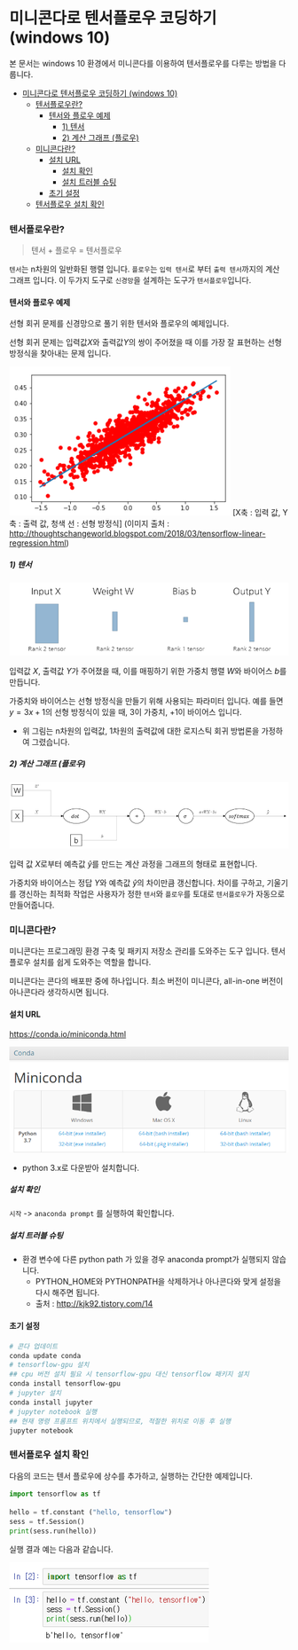 # 미니콘다로 텐서플로우 코딩하기 (windows 10)

본 문서는 windows 10 환경에서 미니콘다를 이용하여 텐서플로우를 다루는 방법을 다룹니다.

- [미니콘다로 텐서플로우 코딩하기 (windows 10)](#%EB%AF%B8%EB%8B%88%EC%BD%98%EB%8B%A4%EB%A1%9C-%ED%85%90%EC%84%9C%ED%94%8C%EB%A1%9C%EC%9A%B0-%EC%BD%94%EB%94%A9%ED%95%98%EA%B8%B0-windows-10)
    - [텐서플로우란?](#%ED%85%90%EC%84%9C%ED%94%8C%EB%A1%9C%EC%9A%B0%EB%9E%80)
      - [텐서와 플로우 예제](#%ED%85%90%EC%84%9C%EC%99%80-%ED%94%8C%EB%A1%9C%EC%9A%B0-%EC%98%88%EC%A0%9C)
        - [1) 텐서](#1-%ED%85%90%EC%84%9C)
        - [2) 계산 그래프 (플로우)](#2-%EA%B3%84%EC%82%B0-%EA%B7%B8%EB%9E%98%ED%94%84-%ED%94%8C%EB%A1%9C%EC%9A%B0)
    - [미니콘다란?](#%EB%AF%B8%EB%8B%88%EC%BD%98%EB%8B%A4%EB%9E%80)
      - [설치 URL](#%EC%84%A4%EC%B9%98-url)
        - [설치 확인](#%EC%84%A4%EC%B9%98-%ED%99%95%EC%9D%B8)
        - [설치 트러블 슈팅](#%EC%84%A4%EC%B9%98-%ED%8A%B8%EB%9F%AC%EB%B8%94-%EC%8A%88%ED%8C%85)
      - [초기 설정](#%EC%B4%88%EA%B8%B0-%EC%84%A4%EC%A0%95)
    - [텐서플로우 설치 확인](#%ED%85%90%EC%84%9C%ED%94%8C%EB%A1%9C%EC%9A%B0-%EC%84%A4%EC%B9%98-%ED%99%95%EC%9D%B8)

### 텐서플로우란?

> 텐서 + 플로우 = 텐서플로우

`텐서`는 n차원의 일반화된 행렬 입니다.
`플로우`는 `입력 텐서`로 부터 `출력 텐서`까지의 계산 그래프 입니다.
이 두가지 도구로 `신경망`을 설계하는 도구가 `텐서플로우`입니다.

#### 텐서와 플로우 예제

선형 회귀 문제를 신경망으로 풀기 위한 텐서와 플로우의 예제입니다.

선형 회귀 문제는 입력값$X$와 출력값$Y$의 쌍이 주어졌을 때 이를 가장 잘 표현하는 선형 방정식을 찾아내는 문제 입니다.

![](../assets/2018-12-31-tensorflow-with-miniconda/2018-12-31-18-26-28.png)
[X축 : 입력 값, Y축 : 출력 값, 청색 선 : 선형 방정식]
(이미지 출처 : http://thoughtschangeworld.blogspot.com/2018/03/tensorflow-linear-regression.html)

##### 1) 텐서

![](../assets/2018-12-31-tensorflow-with-miniconda/2018-12-31-18-11-55.png)

입력값 $X$, 출력값 $Y$가 주어졌을 때, 이를 매핑하기 위한 가중치 행렬 $W$와 바이어스 $b$를 만듭니다.

가중치와 바이어스는 선형 방정식을 만들기 위해 사용되는 파라미터 입니다. 예를 들면 $y=3x+1$의 선형 방정식이 있을 때, $3$이 가중치, $+1$이 바이어스 입니다.

* 위 그림는 n차원의 입력값, 1차원의 출력값에 대한 로지스틱 회귀 방법론을 가정하여 그렸습니다.

##### 2) 계산 그래프 (플로우)

![](../assets/2018-12-31-tensorflow-with-miniconda/2018-12-31-18-15-50.png)

입력 값 $X$로부터 예측값 $\hat{y}$를 만드는 계산 과정을 그래프의 형태로 표현합니다.

가중치와 바이어스는 정답 $Y$와 예측값 $\hat{y}$의 차이만큼 갱신합니다. 차이를 구하고, 기울기를 갱신하는 최적화 작업은 사용자가 정한 `텐서`와 `플로우`를 토대로 `텐서플로우`가 자동으로 만들어줍니다.

### 미니콘다란?

미니콘다는 프로그래밍 환경 구축 및 패키지 저장소 관리를 도와주는 도구 입니다. 텐서플로우 설치를 쉽게 도와주는 역할을 합니다.

미니콘다는 콘다의 배포판 중에 하나입니다. 최소 버전이 미니콘다, all-in-one 버전이 아나콘다라 생각하시면 됩니다.

#### 설치 URL

https://conda.io/miniconda.html

![](../assets/2018-12-31-tensorflow-with-miniconda/2018-12-31-18-23-00.png)

- python 3.x로 다운받아 설치합니다.

##### 설치 확인

`시작` -> `anaconda prompt` 를 실행하여 확인합니다.

##### 설치 트러블 슈팅

- 환경 변수에 다른 python path 가 있을 경우 anaconda prompt가 실행되지 않습니다.
  - PYTHON_HOME와 PYTHONPATH을 삭제하거나 아나콘다와 맞게 설정을 다시 해주면 됩니다.
  - 출처 : http://kjk92.tistory.com/14

#### 초기 설정

```bash
# 콘다 업데이트
conda update conda
# tensorflow-gpu 설치
## cpu 버전 설치 필요 시 tensorflow-gpu 대신 tensorflow 패키지 설치
conda install tensorflow-gpu
# jupyter 설치
conda install jupyter
# jupyter notebook 실행
## 현재 명령 프롬프트 위치에서 실행되므로, 적절한 위치로 이동 후 실행
jupyter notebook
```

### 텐서플로우 설치 확인

다음의 코드는 텐서 플로우에 상수를 추가하고, 실행하는 간단한 예제입니다.

```py
import tensorflow as tf

hello = tf.constant ("hello, tensorflow")
sess = tf.Session()
print(sess.run(hello))
```

실행 결과 예는 다음과 같습니다.

![](../assets/2018-12-31-tensorflow-with-miniconda/2018-12-31-18-53-20.png)